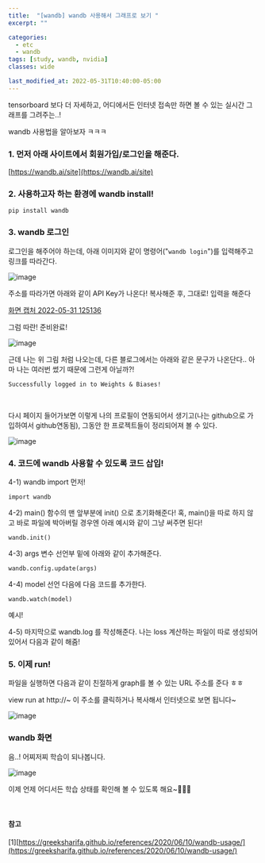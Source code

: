 ```yaml
---
title:  "[wandb] wandb 사용해서 그래프로 보기 "
excerpt: ""

categories:
  - etc
  - wandb
tags: [study, wandb, nvidia]
classes: wide

last_modified_at: 2022-05-31T10:40:00-05:00
---
```


tensorboard 보다 더 자세하고, 어디에서든 인터넷 접속만 하면 볼 수 있는 실시간 그래프를 그려주는..! 

wandb 사용법을 알아보자 ㅋㅋㅋ


### 1. 먼저 아래 사이트에서 회원가입/로그인을 해준다.

[https://wandb.ai/site](https://wandb.ai/site)


### 2. 사용하고자 하는 환경에 wandb install!

~~~
pip install wandb
~~~

### 3. wandb 로그인

로그인을 해주어야 하는데, 아래 이미지와 같이 명령어("`wandb login`")를 입력해주고 링크를 따라간다. 

![image](https://user-images.githubusercontent.com/53431568/171089177-441a0d5f-9fb4-424c-aabe-fc2479b80cdf.png)

주소를 따라가면 아래와 같이 API Key가 나온다! 복사해준 후, 그대로! 입력을 해준다

[화면 캡처 2022-05-31 125136](https://user-images.githubusercontent.com/53431568/171089402-ac0acc7d-3fdb-4194-a74c-c4fe8c254b80.png)

그럼 따란! 준비완료!

![image](https://user-images.githubusercontent.com/53431568/171089592-6d1beae5-ce03-48b8-8807-a756e540d55e.png)

근데 나는 위 그림 처럼 나오는데, 다른 블로그에서는 아래와 같은 문구가 나온단다.. 아마 나는 여러번 썼기 때문에 그런게 아닐까?!

`Successfully logged in to Weights & Biases!`


<br>

다시 페이지 들어가보면 이렇게 나의 프로필이 연동되어서 생기고(나는 github으로 가입하여서 github연동됨), 그동안 한 프로젝트들이 정리되어져 볼 수 있다. 

![image](https://user-images.githubusercontent.com/53431568/171091590-1c79ca93-8333-4f8c-ad34-2c148ce913fa.png)



### 4. 코드에 wandb 사용할 수 있도록 코드 삽입!

4-1) wandb import 먼저!
~~~
import wandb
~~~

4-2) main() 함수의 맨 앞부분에 init() 으로 초기화해준다! 혹, main()을 따로 하지 않고 바로 파일에 박아버릴 경우엔 아래 예시와 같이 그냥 써주면 된다!
~~~
wandb.init()
~~~

4-3) args 변수 선언부 밑에 아래와 같이 추가해준다.

~~~
wandb.config.update(args)
~~~

4-4) model 선언 다음에 다음 코드를 추가한다.

~~~
wandb.watch(model)
~~~

예시!

<script src="https://gist.github.com/chaelin0722/af79d089327d9d1432c132edb6a5bf5b.js"></script>


4-5) 마지막으로 wandb.log 를 작성해준다. 나는 loss 계산하는 파일이 따로 생성되어있어서 다음과 같이 해줌!

<script src="https://gist.github.com/chaelin0722/afa760fef7430ddf50614a6e80dadfa5.js"></script>



### 5. 이제 run!

파일을 실행하면 다음과 같이 친절하게 graph를 볼 수 있는 URL 주소를 준다 ㅎㅎ

view run at http://~ 이 주소를 클릭하거나 복사해서 인터넷으로 보면 됩니다~

![image](https://user-images.githubusercontent.com/53431568/171092727-ff76b3d7-d036-49a8-bbcb-e1d28ba701ab.png)


### wandb 화면

음..! 어찌저찌 학습이 되나봅니다.

![image](https://user-images.githubusercontent.com/53431568/171092923-0dd7bb19-50f0-46ff-bcfb-e8a4e7684471.png)


이제 언제 어디서든 학습 상태를 확인해 볼 수 있도록 해요~🙂🙂🙂

<br>

#### 참고

[1][https://greeksharifa.github.io/references/2020/06/10/wandb-usage/](https://greeksharifa.github.io/references/2020/06/10/wandb-usage/)
